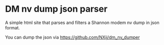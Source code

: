 # DM nv dump json parser
A simple html site that parses and filters a Shannon modem nv dump in json format.

You can dump the json via https://github.com/NXij/dm_nv_dumper
